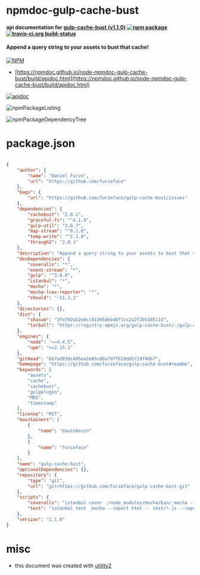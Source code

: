 # npmdoc-gulp-cache-bust

#### api documentation for  [gulp-cache-bust (v1.1.0)](https://github.com/furzeface/gulp-cache-bust#readme)  [![npm package](https://img.shields.io/npm/v/npmdoc-gulp-cache-bust.svg?style=flat-square)](https://www.npmjs.org/package/npmdoc-gulp-cache-bust) [![travis-ci.org build-status](https://api.travis-ci.org/npmdoc/node-npmdoc-gulp-cache-bust.svg)](https://travis-ci.org/npmdoc/node-npmdoc-gulp-cache-bust)

#### Append a query string to your assets to bust that cache!

[![NPM](https://nodei.co/npm/gulp-cache-bust.png?downloads=true&downloadRank=true&stars=true)](https://www.npmjs.com/package/gulp-cache-bust)

- [https://npmdoc.github.io/node-npmdoc-gulp-cache-bust/build/apidoc.html](https://npmdoc.github.io/node-npmdoc-gulp-cache-bust/build/apidoc.html)

[![apidoc](https://npmdoc.github.io/node-npmdoc-gulp-cache-bust/build/screenCapture.buildCi.browser.%252Ftmp%252Fbuild%252Fapidoc.html.png)](https://npmdoc.github.io/node-npmdoc-gulp-cache-bust/build/apidoc.html)

![npmPackageListing](https://npmdoc.github.io/node-npmdoc-gulp-cache-bust/build/screenCapture.npmPackageListing.svg)

![npmPackageDependencyTree](https://npmdoc.github.io/node-npmdoc-gulp-cache-bust/build/screenCapture.npmPackageDependencyTree.svg)



# package.json

```json

{
    "author": {
        "name": "Daniel Furze",
        "url": "https://github.com/furzeface"
    },
    "bugs": {
        "url": "https://github.com/furzeface/gulp-cache-bust/issues"
    },
    "dependencies": {
        "cachebust": "2.0.1",
        "graceful-fs": "^4.1.9",
        "gulp-util": "3.0.7",
        "map-stream": "^0.1.0",
        "temp-write": "^2.1.0",
        "through2": "2.0.1"
    },
    "description": "Append a query string to your assets to bust that cache!",
    "devDependencies": {
        "coveralls": "*",
        "event-stream": "*",
        "gulp": "^3.8.8",
        "istanbul": "*",
        "mocha": "*",
        "mocha-lcov-reporter": "*",
        "should": "~11.1.1"
    },
    "directories": {},
    "dist": {
        "shasum": "3fe702ab2e0cc01945debd8f1cc2a2f2b510511d",
        "tarball": "https://registry.npmjs.org/gulp-cache-bust/-/gulp-cache-bust-1.1.0.tgz"
    },
    "engines": {
        "node": ">=4.4.5",
        "npm": ">=2.15.1"
    },
    "gitHead": "bb7ad93dc495ea2e85c80a79f7619dd5719f46b7",
    "homepage": "https://github.com/furzeface/gulp-cache-bust#readme",
    "keywords": [
        "assets",
        "cache",
        "cachebust",
        "gulpplugin",
        "MD5",
        "timestamp"
    ],
    "license": "MIT",
    "maintainers": [
        {
            "name": "davinkevin"
        },
        {
            "name": "furzeface"
        }
    ],
    "name": "gulp-cache-bust",
    "optionalDependencies": {},
    "repository": {
        "type": "git",
        "url": "git+https://github.com/furzeface/gulp-cache-bust.git"
    },
    "scripts": {
        "coveralls": "istanbul cover ./node_modules/mocha/bin/_mocha --report lcovonly -- -R spec && cat ./coverage/lcov.info | ./node_modules/coveralls/bin/coveralls.js && rm -rf ./coverage",
        "test": "istanbul test _mocha --report html -- test/*.js --reporter spec"
    },
    "version": "1.1.0"
}
```



# misc
- this document was created with [utility2](https://github.com/kaizhu256/node-utility2)
